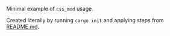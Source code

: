 Minimal example of `css_mod` usage.

Created literally by running `cargo init` and applying steps from [README.md](../../README.md).
